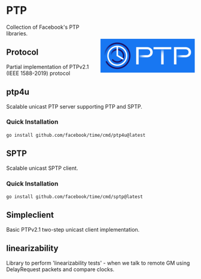 # PTP

<img width="50%"
align="right"
style="display: block; margin:40px auto;"
src="https://raw.githubusercontent.com/leoleovich/images/master/PTP.png"/>

Collection of Facebook's PTP libraries.

## Protocol
Partial implementation of PTPv2.1 (IEEE 1588-2019) protocol

## ptp4u
Scalable unicast PTP server supporting PTP and SPTP.

### Quick Installation
```console
go install github.com/facebook/time/cmd/ptp4u@latest
```

## SPTP
Scalable unicast SPTP client.

### Quick Installation
```console
go install github.com/facebook/time/cmd/sptp@latest
```

## Simpleclient
Basic PTPv2.1 two-step unicast client implementation.

## linearizability
Library to perform 'linearizability tests' - when we talk to remote GM using DelayRequest packets and compare clocks.
